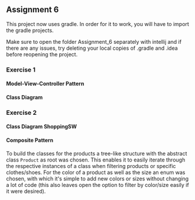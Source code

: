 ## Assignment 6
This project now uses gradle. In order for it to work, you will have to import the gradle projects.

Make sure to open the folder Assignment_6 separately with intellij and if there are any issues, try deleting your local copies of .gradle and .idea before reopening the project.

### Exercise 1

#### Model-View-Controller Pattern

#### Class Diagram

### Exercise 2

#### Class Diagram ShoppingSW

#### Composite Pattern
To build the classes for the products a tree-like structure with the abstract class `Product` as root was chosen. This enables it to easily iterate through the
respective instances of a class when filtering products or specific clothes/shoes. For the color of a product as well as the size an enum was chosen, with which it's
simple to add new colors or sizes without changing a lot of code (this also leaves open the option to filter by color/size easily if it were desired).
